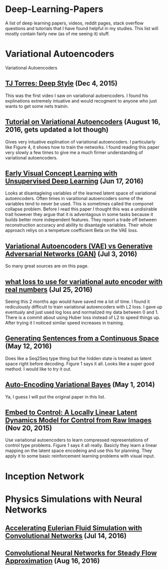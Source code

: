 # Deep-Learning-Papers
A list of deep learning papers, videos, reddit pages, stack overflow questions  and tutorials that I have found helpful in my studies. This list will mostly contain fairly new (as of me seeing it) stuff.

# Variational Autoencoders
Variational Autoencoders

## [TJ Torres: Deep Style](https://www.youtube.com/watch?v=-_4YbiJKmV8) (Dec 4, 2015)

This was the first video I saw on variational autoencoders. I found his explinations extremely intuative and would recogment to anyone who just wants to get some nets trainin.

## [Tutorial on Variational Autoencoders](https://arxiv.org/pdf/1606.05908v2.pdf) (August 16, 2016, gets updated a lot though)

Gives very intuative explination of variational autoencoders. I particularly like Figure 4, it shows how to train the networks. I found reading this paper very slowly a few times to give me a much firmer understanding of variational autoencoders.

## [Early Visual Concept Learning with Unsupervised Deep Learning](http://arxiv.org/pdf/1606.05579v1.pdf) (Jun 17, 2016)

Looks at disantagleing variables of the learned latent space of variational autoencoders. Often times in varaitional autoencoders some of the variables tend to never be used. This is sometimes called the componet collapse problem. Before I read this paper I thought this was a undisirable trait however they argue that it is adventagous in some tasks because it builds better more independent features. They report a trade off between reconstruction accuracy and ability to disantagle variables. Their whole approach reliys on a tempeture coefficient Beta on the VAE loss.

## [Variational Autoencoders (VAE) vs Generative Adversarial Networks (GAN)](https://www.reddit.com/r/MachineLearning/comments/4r3pjy/variational_autoencoders_vae_vs_generative/) (Jul 3, 2016)

So many great sources are on this page.

## [what loss to use for variational auto encoder with real numbers](https://www.reddit.com/r/MachineLearning/comments/4ujr2s/what_loss_to_use_for_variational_auto_encoder/) (Jul 25, 2016)

Seeing this 2 months ago would have saved me a lot of time. I found it rediculously difficult to train variational autoencoders with L2 loss. I gave up eventualy and just used log loss and normalized my data between 0 and 1. There is a commit about using Huber loss instead of L2 to speed things up. After trying it I noticed similar speed increases in training.

## [Generating Sentences from a Continuous Space](https://arxiv.org/pdf/1511.06349.pdf) (May 12, 2016)

Does like a Seq2Seq type thing but the hidden state is treated as latent space right before decoding. Figure 1 says it all. Looks like a super good method. I would like to try it out.

## [Auto-Encoding Variational Bayes](http://arxiv.org/pdf/1312.6114.pdf) (May 1, 2014)

Ya, I guess I will put the original paper in this list.

## [Embed to Control: A Locally Linear Latent Dynamics Model for Control from Raw Images](https://arxiv.org/pdf/1506.07365v3.pdf) (Nov 20, 2015)

Use variational autoencoders to learn compressed representations of control type problems. Figure 1 says it all really. Basicly they learn a linear mapping on the latent space encodeing and use this for planning. They apply it to some basic reinforcement learning problems with visual input.

# Inception Network


# Physics Simulations with Neural Networks

## [Accelerating Eulerian Fluid Simulation with Convolutional Networks](https://arxiv.org/pdf/1607.03597v2.pdf) (Jul 14, 2016)

## [Convolutional Neural Networks for Steady Flow Approximation](http://delivery.acm.org/10.1145/2940000/2939738/p481-guo.pdf?ip=159.16.89.60&id=2939738&acc=ACTIVE%20SERVICE&key=6F4CCF05E2930152.3A406A232738A87B.4D4702B0C3E38B35.4D4702B0C3E38B35&CFID=669259551&CFTOKEN=29446944&__acm__=1474220024_73e2d939e30a8b3f8dfcbace50676e17) (Aug 16, 2016)





